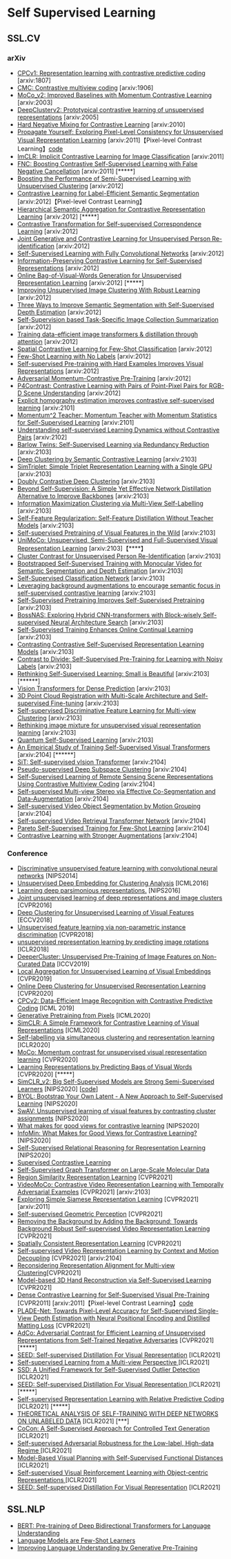 # Self Supervised Learning
## SSL.CV
### arXiv
   - [CPCv1: Representation learning with contrastive predictive coding](https://arxiv.org/pdf/1807.03748.pdf) [arxiv:1807]
   - [CMC: Contrastive multiview coding](https://arxiv.org/abs/1906.05849) [arxiv:1906]
   - [MoCo_v2: Improved Baselines with Momentum Contrastive Learning](https://arxiv.org/abs/2003.04297)  [arxiv:2003]
   - [DeepClusterv2: Prototypical contrastive learning of unsupervised representations](https://arxiv.org/pdf/2005.04966.pdf) [arxiv:2005]
   - [Hard Negative Mixing for Contrastive Learning](https://arxiv.org/pdf/2010.01028.pdf) [arxiv:2010]
   - [Propagate Yourself: Exploring Pixel-Level Consistency for Unsupervised Visual Representation Learning](https://arxiv.org/abs/2011.10043) [arxiv:2011]【Pixel-level Contrast Learning】[code](https://github.com/zdaxie/PixPro)
   - [ImCLR: Implicit Contrastive Learning for Image Classification](https://arxiv.org/pdf/2011.12618.pdf) [arxiv:2011]
   - [FNC: Boosting Contrastive Self-Supervised Learning with False Negative Cancellation](https://arxiv.org/pdf/2011.11765.pdf) [arxiv:2011] [*****]
   - [Boosting the Performance of Semi-Supervised Learning with Unsupervised Clustering](https://arxiv.org/pdf/2012.00504.pdf) [arxiv:2012] 
   - [Contrastive Learning for Label-Efficient Semantic Segmentation](https://arxiv.org/pdf/2012.06985.pdf) [arxiv:2012]【Pixel-level Contrast Learning】
   - [Hierarchical Semantic Aggregation for Contrastive Representation Learning](https://arxiv.org/pdf/2012.02733.pdf) [arxiv:2012] [*****]
   - [Contrastive Transformation for Self-supervised Correspondence Learning](https://arxiv.org/pdf/2012.05057.pdf) [arxiv:2012]
   - [Joint Generative and Contrastive Learning for Unsupervised Person Re-identification](https://arxiv.org/pdf/2012.09071.pdf) [arxiv:2012]
   - [Self-Supervised Learning with Fully Convolutional Networks](https://arxiv.org/pdf/2012.10017.pdf) [arxiv:2012]
   - [Information-Preserving Contrastive Learning for Self-Supervised Representations](https://arxiv.org/pdf/2012.09962.pdf) [arxiv:2012]
   - [Online Bag-of-Visual-Words Generation for Unsupervised Representation Learning](https://arxiv.org/pdf/2012.11552.pdf) [arxiv:2012] [*****]
   - [Improving Unsupervised Image Clustering With Robust Learning](https://arxiv.org/pdf/2012.11150.pdf) [arxiv:2012]
   - [Three Ways to Improve Semantic Segmentation with Self-Supervised Depth Estimation](https://arxiv.org/pdf/2012.10782.pdf) [arxiv:2012]
   - [Self-Supervision based Task-Specific Image Collection Summarization](https://arxiv.org/pdf/2012.10657.pdf) [arxiv:2012]
   - [Training data-efficient image transformers & distillation through attention](https://arxiv.org/abs/2012.12877) [arxiv:2012]
   - [Spatial Contrastive Learning for Few-Shot Classification](https://arxiv.org/pdf/2012.13831.pdf) [arxiv:2012]
   - [Few-Shot Learning with No Labels](https://arxiv.org/pdf/2012.13751.pdf) [arxiv:2012]
   - [Self-supervised Pre-training with Hard Examples Improves Visual Representations](https://arxiv.org/pdf/2012.13493.pdf) [arxiv:2012]
   - [Adversarial Momentum-Contrastive Pre-Training](https://arxiv.org/pdf/2012.13154.pdf) [arxiv:2012]
   - [P4Contrast: Contrastive Learning with Pairs of Point-Pixel Pairs for RGB-D Scene Understanding](https://arxiv.org/pdf/2012.13089.pdf) [arxiv:2012]
   - [Explicit homography estimation improves contrastive self-supervised learning](https://arxiv.org/pdf/2101.04713.pdf) [arxiv:2101]
   - [Momentum^2 Teacher: Momentum Teacher with Momentum Statistics for Self-Supervised Learning](https://arxiv.org/pdf/2101.07525.pdf) [arxiv:2101]
   - [Understanding self-supervised Learning Dynamics without Contrastive Pairs](https://arxiv.org/pdf/2102.06810.pdf) [arxiv:2102]
   - [Barlow Twins: Self-Supervised Learning via Redundancy Reduction](https://arxiv.org/pdf/2103.03230.pdf) [arxiv:2103]
   - [Deep Clustering by Semantic Contrastive Learning](https://arxiv.org/pdf/2103.02662.pdf) [arxiv:2103]
   - [SimTriplet: Simple Triplet Representation Learning with a Single GPU](https://arxiv.org/pdf/2103.05585.pdf) [arxiv:2103]
   - [Doubly Contrastive Deep Clustering](https://arxiv.org/pdf/2103.05484.pdf) [arxiv:2103]
   - [Beyond Self-Supervision: A Simple Yet Effective Network Distillation Alternative to Improve Backbones](https://arxiv.org/pdf/2103.05959.pdf) [arxiv:2103]
   - [Information Maximization Clustering via Multi-View Self-Labelling](https://arxiv.org/pdf/2103.07368.pdf) [arxiv:2103]
   - [Self-Feature Regularization: Self-Feature Distillation Without Teacher Models](https://arxiv.org/pdf/2103.07350.pdf) [arxiv:2103]
   - [Self-supervised Pretraining of Visual Features in the Wild](https://arxiv.org/pdf/2103.01988.pdf) [arxiv:2103]
   - [UniMoCo: Unsupervised, Semi-Supervised and Full-Supervised Visual Representation Learning](https://arxiv.org/pdf/2103.10773.pdf) [arxiv:2103]【****】
   - [Cluster Contrast for Unsupervised Person Re-Identification](https://arxiv.org/pdf/2103.11568.pdf) [arxiv:2103]
   - [Bootstrapped Self-Supervised Training with Monocular Video for Semantic Segmentation and Depth Estimation](https://arxiv.org/pdf/2103.11031.pdf) [arxiv:2103]
   - [Self-Supervised Classification Network](https://arxiv.org/pdf/2103.10994.pdf) [arxiv:2103]
   - [Leveraging background augmentations to encourage semantic focus in self-supervised contrastive learning](https://arxiv.org/pdf/2103.12719.pdf) [arxiv:2103]
   - [Self-Supervised Pretraining Improves Self-Supervised Pretraining](https://arxiv.org/pdf/2103.12718.pdf) [arxiv:2103]
   - [BossNAS: Exploring Hybrid CNN-transformers with Block-wisely Self-supervised Neural Architecture Search](https://arxiv.org/pdf/2103.12424.pdf) [arxiv:2103]
   - [Self-Supervised Training Enhances Online Continual Learning](https://arxiv.org/pdf/2103.14010.pdf) [arxiv:2103]
   - [Contrasting Contrastive Self-Supervised Representation Learning Models](https://arxiv.org/pdf/2103.14005.pdf) [arxiv:2103]
   - [Contrast to Divide: Self-Supervised Pre-Training for Learning with Noisy Labels](https://arxiv.org/pdf/2103.13646.pdf) [arxiv:2103]
   - [Rethinking Self-Supervised Learning: Small is Beautiful](https://arxiv.org/pdf/2103.13559.pdf)  [arxiv:2103] [******]
   - [Vision Transformers for Dense Prediction](https://arxiv.org/pdf/2103.13413.pdf) [arxiv:2103]
   - [3D Point Cloud Registration with Multi-Scale Architecture and Self-supervised Fine-tuning](https://arxiv.org/pdf/2103.14533.pdf) [arxiv:2103]
   - [Self-supervised Discriminative Feature Learning for Multi-view Clustering](https://arxiv.org/pdf/2103.15069.pdf) [arxiv:2103]
   - [Rethinking image mixture for unsupervised visual representation learning](https://arxiv.org/abs/2003.05438) [arxiv:2103]
   - [Quantum Self-Supervised Learning](https://arxiv.org/pdf/2103.14653.pdf) [arxiv:2103]
   - [An Empirical Study of Training Self-Supervised Visual Transformers](https://arxiv.org/pdf/2104.02057.pdf)  [arxiv:2104] [******]
   - [SiT: Self-supervised vIsion Transformer](https://arxiv.org/pdf/2104.03602.pdf)    [arxiv:2104]
   - [Pseudo-supervised Deep Subspace Clustering](https://arxiv.org/pdf/2104.03531.pdf) [arxiv:2104]
   - [Self-Supervised Learning of Remote Sensing Scene Representations Using Contrastive Multiview Coding](https://arxiv.org/pdf/2104.07070.pdf) [arxiv:2104]
   - [Self-supervised Multi-view Stereo via Effective Co-Segmentation and Data-Augmentation](https://arxiv.org/pdf/2104.05374.pdf) [arxiv:2104]
   - [Self-supervised Video Object Segmentation by Motion Grouping](https://arxiv.org/pdf/2104.07658.pdf) [arxiv:2104]
   - [Self-supervised Video Retrieval Transformer Network](https://arxiv.org/pdf/2104.07993.pdf) [arxiv:2104]
   - [Pareto Self-Supervised Training for Few-Shot Learning](https://arxiv.org/pdf/2104.07841.pdf) [arxiv:2104]
   - [Contrastive Learning with Stronger Augmentations](https://arxiv.org/pdf/2104.07713.pdf)      [arxiv:2104]

### Conference
   - [Discriminative unsupervised feature learning with convolutional neural networks](https://papers.nips.cc/paper/2014/file/07563a3fe3bbe7e3ba84431ad9d055af-Paper.pdf) [NIPS2014]
   - [Unsupervised Deep Embedding for Clustering Analysis](https://arxiv.org/abs/1511.06335) [ICML2016]
   - [Learning deep parsimonious representations.](http://papers.neurips.cc/paper/6263-learning-deep-parsimonious-representations.pdf) [NIPS2016]
   - [Joint unsupervised learning of deep representations and image clusters](https://openaccess.thecvf.com/content_cvpr_2016/papers/Yang_Joint_Unsupervised_Learning_CVPR_2016_paper.pdf) [CVPR2016]
   - [Deep Clustering for Unsupervised Learning of Visual Features](https://openaccess.thecvf.com/content_ECCV_2018/papers/Mathilde_Caron_Deep_Clustering_for_ECCV_2018_paper.pdf) [ECCV2018]
   - [Unsupervised feature learning via non-parametric instance discrimination](https://openaccess.thecvf.com/content_cvpr_2018/CameraReady/0801.pdf) [CVPR2018]
   - [unsupervised representation learning by predicting image rotations](https://arxiv.org/abs/1803.07728) [ICLR2018]
   - [DeeperCluster: Unsupervised Pre-Training of Image Features on Non-Curated Data](https://openaccess.thecvf.com/content_ICCV_2019/papers/Caron_Unsupervised_Pre-Training_of_Image_Features_on_Non-Curated_Data_ICCV_2019_paper.pdf) [ICCV2019]
   - [Local Aggregation for Unsupervised Learning of Visual Embeddings](https://arxiv.org/pdf/1903.12355.pdf) [CVPR2019]
   - [Online Deep Clustering for Unsupervised Representation Learning](https://openaccess.thecvf.com/content_CVPR_2020/papers/Zhan_Online_Deep_Clustering_for_Unsupervised_Representation_Learning_CVPR_2020_paper.pdf) [CVPR2020]
   - [CPCv2: Data-Efficient Image Recognition with Contrastive Predictive Coding](https://arxiv.org/pdf/1905.09272.pdf) [ICML 2019]
   - [Generative Pretraining from Pixels](https://cdn.openai.com/papers/Generative_Pretraining_from_Pixels_V2.pdf) [ICML2020]
   - [SimCLR: A Simple Framework for Contrastive Learning of Visual Representations](https://arxiv.org/abs/2002.05709) [ICML2020]
   - [Self-labelling via simultaneous clustering and representation learning](https://arxiv.org/pdf/2006.09882.pdf) [ICLR2020]
   - [MoCo: Momentum contrast for unsupervised visual representation learning](https://arxiv.org/abs/1911.05722) [CVPR2020] 
   - [Learning Representations by Predicting Bags of Visual Words](https://openaccess.thecvf.com/content_CVPR_2020/papers/Gidaris_Learning_Representations_by_Predicting_Bags_of_Visual_Words_CVPR_2020_paper.pdf) [CVPR2020] [*****]
   - [SimCLR_v2: Big Self-Supervised Models are Strong Semi-Supervised Learners](https://arxiv.org/abs/2006.10029) [NIPS2020]  [[code](https://github.com/sthalles/SimCLR)]
   - [BYOL: Bootstrap Your Own Latent - A New Approach to Self-Supervised Learning](https://proceedings.neurips.cc/paper/2020/hash/f3ada80d5c4ee70142b17b8192b2958e-Abstract.html)  [NIPS2020] 
   - [SwAV: Unsupervised learning of visual features by contrasting cluster assignments](https://arxiv.org/pdf/2006.09882.pdf) [NIPS2020]
   - [What makes for good views for contrastive learning](https://arxiv.org/abs/2005.10243) [NIPS2020]
   - [InfoMin: What Makes for Good Views for Contrastive Learning?](https://proceedings.neurips.cc/paper/2020/hash/4c2e5eaae9152079b9e95845750bb9ab-Abstract.html) [NIPS2020]
   - [Self-Supervised Relational Reasoning for Representation Learning](https://proceedings.neurips.cc/paper/2020/hash/29539ed932d32f1c56324cded92c07c2-Abstract.html) [NIPS2020]
   - [Supervised Contrastive Learning](https://proceedings.neurips.cc/paper/2020/file/d89a66c7c80a29b1bdbab0f2a1a94af8-Paper.pdf)
   - [Self-Supervised Graph Transformer on Large-Scale Molecular Data](https://proceedings.neurips.cc/paper/2020/file/94aef38441efa3380a3bed3faf1f9d5d-Paper.pdf)
   - [Region Similarity Representation Learning](https://arxiv.org/pdf/2103.12902.pdf) [CVPR2021]
   - [VideoMoCo: Contrastive Video Representation Learning with Temporally Adversarial Examples](https://arxiv.org/abs/2103.05905) [CVPR2021] [arxiv:2103]
   - [Exploring Simple Siamese Representation Learning](https://arxiv.org/pdf/2011.10566.pdf)  [CVPR2021] [arxiv:2011]
   - [Self-supervised Geometric Perception](https://arxiv.org/pdf/2103.03114.pdf) [CVPR2021]
   - [Removing the Background by Adding the Background: Towards Background Robust Self-supervised Video Representation Learning](https://arxiv.org/abs/2009.05769) [CVPR2021]
   - [Spatially Consistent Representation Learning](https://arxiv.org/pdf/2103.06122.pdf) [CVPR2021]
   - [Self-supervised Video Representation Learning by Context and Motion Decoupling](https://arxiv.org/pdf/2104.00862.pdf) [CVPR2021] [arxiv:2104]
   - [Reconsidering Representation Alignment for Multi-view Clustering](https://arxiv.org/pdf/2103.07738.pdf)[CVPR2021]
   - [Model-based 3D Hand Reconstruction via Self-Supervised Learning](https://arxiv.org/pdf/2103.11703.pdf) [CVPR2021]
   - [Dense Contrastive Learning for Self-Supervised Visual Pre-Training](https://arxiv.org/pdf/2011.09157.pdf) [CVPR2011] [arxiv:2011]【Pixel-level Contrast Learning】[code](https://github.com/WXinlong/DenseCL)
   - [PLADE-Net: Towards Pixel-Level Accuracy for Self-Supervised Single-View Depth Estimation with Neural Positional Encoding and Distilled Matting Loss](https://arxiv.org/pdf/2103.07362.pdf) [CVPR2021]
   - [AdCo: Adversarial Contrast for Efficient Learning of Unsupervised Representations from Self-Trained Negative Adversaries](https://arxiv.org/abs/2011.08435) [CVPR2021] [*****]
   - [SEED: Self-supervised Distillation For Visual Representation](https://arxiv.org/pdf/2101.04731.pdf) [ICLR2021]
   - [Self-supervised Learning from a Multi-view Perspective ](https://openreview.net/pdf?id=-bdp_8Itjwp) [ICLR2021]
   - [SSD: A Unified Framework for Self-Supervised Outlier Detection ](https://openreview.net/pdf?id=v5gjXpmR8J) [ICLR2021]
   - [SEED: Self-supervised Distillation For Visual Representation ](https://openreview.net/pdf?id=AHm3dbp7D1D) [ICLR2021] [*****]
   - [Self-supervised Representation Learning with Relative Predictive Coding ](https://openreview.net/pdf?id=068E_JSq9O) [ICLR2021] [*****]
   - [THEORETICAL ANALYSIS OF SELF-TRAINING WITH DEEP NETWORKS ON UNLABELED DATA](https://openreview.net/forum?id=rC8sJ4i6kaH) [ICLR2021] [***]
   - [CoCon: A Self-Supervised Approach for Controlled Text Generation ](https://openreview.net/pdf?id=VD_ozqvBy4W) [ICLR2021]
   - [Self-supervised Adversarial Robustness for the Low-label, High-data Regime ](https://openreview.net/pdf?id=bgQek2O63w) [ICLR2021]
   - [Model-Based Visual Planning with Self-Supervised Functional Distances ](https://openreview.net/pdf?id=UcoXdfrORC) [ICLR2021]
   - [Self-supervised Visual Reinforcement Learning with Object-centric Representations ](https://openreview.net/pdf?id=xppLmXCbOw1) [ICLR2021]
   - [SEED: Self-supervised Distillation For Visual Representation](https://arxiv.org/pdf/2101.04731.pdf) [ICLR2021]

## SSL.NLP
   - [BERT: Pre-training of Deep Bidirectional Transformers for Language Understanding](https://arxiv.org/pdf/1810.04805.pdf)
   - [Language Models are Few-Shot Learners](https://arxiv.org/pdf/2005.14165.pdf)
   - [Improving Language Understanding by Generative Pre-Training](https://s3-us-west-2.amazonaws.com/openai-assets/research-covers/language-unsupervised/language_understanding_paper.pdf)
  

